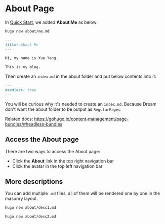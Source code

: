 # About Page

In [Quick Start](./quick-start.md), we added **About Me** as below:

```bash
hugo new about/me.md
```

```md
---
title: About Me
---

Hi, my name is Yue Yang.

This is my blog.
```

Then create an `index.md` in the about folder and put below contents into it:

```md
---
headless: true
---
```

You will be curious why it's needed to create an `index.md`. Because Dream don't want the about folder to be output as `RegularPages`.

Related docs: <https://gohugo.io/content-management/page-bundles/#headless-bundles>

## Access the About page

There are two ways to access the About page:

- Click the **About** link in the top right navigation bar
- Click the avatar in the top left navigation bar

## More descriptions

You can add multiple `.md` files, all of them will be rendered one by one in the masonry layout.

```bash
hugo new about/desc1.md

hugo new about/desc2.md
```
